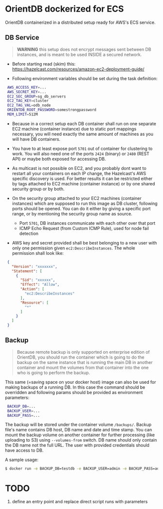 # OrientDB dockerized for ECS

OrientDB containerized in a distributed setup ready for AWS's ECS service.

## DB Service

> **WARNING** this setup does not encrypt messages sent between DB instances, and is meant to be used INSIDE a secured network.

- Before starting read (skim) this: https://hazelcast.com/resources/amazon-ec2-deployment-guide/

- Following environment variables should be set during the task definition:

```bash
 AWS_ACCESS_KEY=...
 AWS_SECRET_KEY=...
 EC2_SEC_GROUP=sg_db_servers
 EC2_TAG_KEY=cluster
 EC2_TAG_VAL=odb_node
 ORIENTDB_ROOT_PASSWORD=somestrongpassword
 MEM_LIMIT=512M
```

- Because in a correct setup each DB container shall run on one separate EC2 machine (container instance) due to static port mappings necessary, you will need exactly the same amount of machines as you will have DB containers.

- You have to at least expose port `5701` out of container for clustering to work. You will also need one of the ports `2424` (binary) or `2480` (REST API) or maybe both exposed for accessing DB.

- As multicast is not possible on EC2, and you probably dont want to restart all your containers on each IP change, the Hazelcast's AWS specific discovery is used. For better results it can be restricted either by tags attached to EC2 machine (container instance) or by one shared security group or by both.

- On the security group attached to your EC2 machines (container instances) which are supposed to run this image as DB cluster, following ports should be opened. You can do it either by giving a specific port range, or by mentioning the security group name as source.
    - Port `5701`, DB instances communicate with each other over that port
    - ICMP Echo Request (from Custom ICMP Rule), used for node fail detection

- AWS key and secret provided shall be best belonging to a new user with only one permission given `ec2:DescribeInstances`. The whole permission shall look like:

```json
 {
   "Version": "xxxxxxx",
   "Statement": [
     {
       "Sid": "xxxxxx",
       "Effect": "Allow",
       "Action": [
         "ec2:DescribeInstances"
       ],
       "Resource": [
         "*"
       ]
     }
   ]
 }
```

## Backup
> Because remote backup is only supported on enterprise edition of OrientDB, you should run the container which is going to do the backup on the same instance that is running the main DB in another container and mount the volumes from that container into the one who is going to perform the backup.

This same (=saving space on your docker host) image can also be used for making backups of a running DB. In this case the command should be overridden and following params should be provided as environment parameters:
```bash
 BACKUP_DB=...
 BACKUP_USER=...
 BACKUP_PASS=...
```
The backup will be stored under the container volume `/backups/`. Backup file's name contains DB host, DB name and date and time stamp. You can mount the backup volume on another container for further processing (like uploading to S3) using `--volumes-from` switch. DB name should only contain the DB name not the full URL. The user with provided credentials should have access to DB.

A sample usage:
```bash
$ docker run -e BACKUP_DB=testdb -e BACKUP_USER=admin -e BACKUP_PASS=admin --volumes-from name-or-id-of-container-running-db mohamnag/ecs-orientdb /opt/backup.sh
```

# TODO
 1. define an entry point and replace direct script runs with parameters